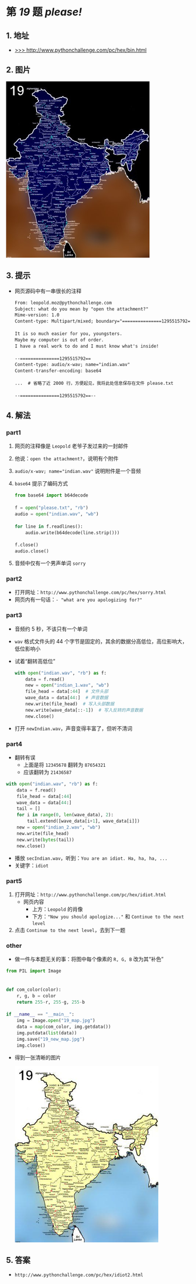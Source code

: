 # 第 *19* 题 *please!*

## 1. 地址

- <a href="http://www.pythonchallenge.com/pc/hex/bin.html" target="_blank">>>> http://www.pythonchallenge.com/pc/hex/bin.html</a>

## 2. 图片

![please](.\imgs\19_map.jpg)

## 3. 提示

- 网页源码中有一串很长的注释

    ```txt
    From: leopold.moz@pythonchallenge.com
    Subject: what do you mean by "open the attachment?"
    Mime-version: 1.0
    Content-type: Multipart/mixed; boundary="===============1295515792=="

    It is so much easier for you, youngsters.
    Maybe my computer is out of order.
    I have a real work to do and I must know what's inside!

    --===============1295515792==
    Content-type: audio/x-wav; name="indian.wav"
    Content-transfer-encoding: base64

    ...  # 省略了近 2000 行，方便起见，我将此处信息保存在文件 please.txt

    --===============1295515792==--
    ```

## 4. 解法

### part1

1. 网页的注释像是 `Leopold` 老爷子发过来的一封邮件
2. 他说：`open the attachment?`，说明有个附件
3. `audio/x-wav; name="indian.wav"` 说明附件是一个音频
4. `base64` 提示了编码方式

    ```python
    from base64 import b64decode

    f = open("please.txt", "rb")
    audio = open("indian.wav", "wb")

    for line in f.readlines():
        audio.write(b64decode(line.strip()))

    f.close()
    audio.close()
    ```

5. 音频中仅有一个男声单词 `sorry`

### part2

- 打开网址：`http://www.pythonchallenge.com/pc/hex/sorry.html`
- 网页内有一句话：`- "what are you apologizing for?"`

### part3

- 音频约 5 秒，不该只有一个单词
- `wav` 格式文件头的 44 个字节是固定的，其余的数据分高低位，高位影响大，低位影响小
- 试着“翻转高低位”

    ```python
    with open("indian.wav", "rb") as f:
        data = f.read()
        new = open("indian_1.wav", "wb")
        file_head = data[:44]  # 文件头部
        wave_data = data[44:]  # 声音数据
        new.write(file_head)  # 写入头部数据
        new.write(wave_data[::-1])  # 写入反转的声音数据
        new.close()
    ```

- 打开 `newIndian.wav`，声音变得丰富了，但听不清词

### part4

- 翻转有误
    - 上面是将 `12345678` 翻转为 `87654321`
    - 应该翻转为 `21436587`

```python
with open("indian.wav", "rb") as f:
    data = f.read()
    file_head = data[:44]
    wave_data = data[44:]
    tail = []
    for i in range(0, len(wave_data), 2):
        tail.extend([wave_data[i+1], wave_data[i]])
    new = open("indian_2.wav", "wb")
    new.write(file_head)
    new.write(bytes(tail))
    new.close()
```

- 播放 `secIndian.wav`，听到：`You are an idiot. Ha, ha, ha, ...`
- 关键字：`idiot`

### part5

1. 打开网址：`http://www.pythonchallenge.com/pc/hex/idiot.html`
    - 网页内容
        - 上方：`Leopold` 的肖像
        - 下方：`"Now you should apologize..."` 和 `Continue to the next level`
2. 点击 `Continue to the next level`，去到下一题

### other

- 做一件与本题无关的事：将图中每个像素的 `R, G, B` 改为其“补色”

```python
from PIL import Image


def com_color(color):
    r, g, b = color
    return 255-r, 255-g, 255-b

if __name__ == "__main__":
    img = Image.open("19_map.jpg")
    data = map(com_color, img.getdata())
    img.putdata(list(data))
    img.save("19_new_map.jpg")
    img.close()
```

- 得到一张清晰的图片

    ![new_map](.\imgs\19_new_map.jpg)

## 5. 答案

- `http://www.pythonchallenge.com/pc/hex/idiot2.html`